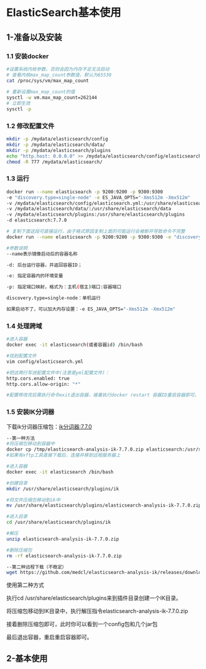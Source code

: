 # ElasticSearch基本使用



## 1-准备以及安装

### 1.1 安装docker

```bash
#设置系统内核参数，否则会因为内存不足无法启动
# 查看内核max_map_count参数值，默认为65530
cat /proc/sys/vm/max_map_count
 
# 重新设置max_map_count的值
sysctl -w vm.max_map_count=262144
# 立即生效
sysctl -p
```

### 1.2 修改配置文件

```bash
mkdir -p /mydata/elasticsearch/config
mkdir -p /mydata/elasticsearch/data/
mkdir -p /mydata/elasticsearch/plugins
echo "http.host: 0.0.0.0" >> /mydata/elasticsearch/config/elasticsearch.yml
chmod -R 777 /mydata/elasticsearch/
```

### 1.3 运行

```bash
docker run --name elasticsearch -p 9200:9200 -p 9300:9300 
-e "discovery.type=single-node" -e ES_JAVA_OPTS="-Xms512m -Xmx512m" 
-v /mydata/elasticsearch/config/elasticsearch.yml:/usr/share/elasticsearch/config/elasticsearch.yml 
-v /mydata/elasticsearch/data/:/usr/share/elasticsearch/data 
-v /mydata/elasticsearch/plugins:/usr/share/elasticsearch/plugins 
-d elasticsearch:7.7.0

# 复制下面这段可直接运行，由于格式原因复制上面的可能运行会被断开导致命令不完整
docker run --name elasticsearch -p 9200:9200 -p 9300:9300 -e "discovery.type=single-node" -e ES_JAVA_OPTS="-Xms512m -Xmx512m" -v /mydata/elasticsearch/config/elasticsearch.yml:/usr/share/elasticsearch/config/elasticsearch.yml -v /mydata/elasticsearch/data/:/usr/share/elasticsearch/data -v /mydata/elasticsearch/plugins:/usr/share/elasticsearch/plugins -d elasticsearch:7.7.0

#参数说明
--name表示镜像启动后的容器名称  

-d: 后台运行容器，并返回容器ID；

-e: 指定容器内的环境变量

-p: 指定端口映射，格式为：主机(宿主)端口:容器端口

discovery.type=single-node：单机运行

如果启动不了，可以加大内存设置：-e ES_JAVA_OPTS="-Xms512m -Xmx512m"
```

### 1.4 处理跨域

```bash
#进入容器
docker exec -it elasticsearch(或者容器id) /bin/bash

#找到配置文件
vim config/elasticsearch.yml

#把这两行写进配置文件中(注意是yml配置文件)：
http.cors.enabled: true 
http.cors.allow-origin: "*"

#配置修改完后需执行命令exit退出容器，接着执行docker restart 容器ID重启容器即可。
```

### 1.5 安装IK分词器

下载ik分词器压缩包：[ik分词器:7.7.0](https://github.com/medcl/elasticsearch-analysis-ik/releases/download/v7.7.0/elasticsearch-analysis-ik-7.7.0.zip)

```bash
--第一种方法
#将压缩包移动到容器中
docker cp /tmp/elasticsearch-analysis-ik-7.7.0.zip elasticsearch:/usr/share/elasticsearch/plugins
#如果有xftp工具直接下载后，连接并移到远程服务器上

#进入容器
docker exec -it elasticsearch /bin/bash  

#创建目录
mkdir /usr/share/elasticsearch/plugins/ik

#将文件压缩包移动到ik中
mv /usr/share/elasticsearch/plugins/elasticsearch-analysis-ik-7.7.0.zip /usr/share/elasticsearch/plugins/ik

#进入目录
cd /usr/share/elasticsearch/plugins/ik

#解压
unzip elasticsearch-analysis-ik-7.7.0.zip

#删除压缩包
rm -rf elasticsearch-analysis-ik-7.7.0.zip

--第二种远程下载（不稳定）
wget https://github.com/medcl/elasticsearch-analysis-ik/releases/download/v7.7.0/elasticsearch-analysis-ik-7.7.0.zip

```

使用第二种方式

执行cd /usr/share/elasticsearch/plugins来到插件目录创建一个IK目录。

将压缩包移动到IK目录中，执行解压指令elasticsearch-analysis-ik-7.7.0.zip

接着删除压缩包即可，此时你可以看到一个config包和几个jar包

最后退出容器，重启重启容器即可。



## 2-基本使用

